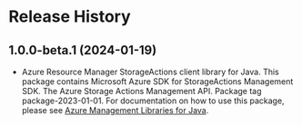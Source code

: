 # Release History

## 1.0.0-beta.1 (2024-01-19)

- Azure Resource Manager StorageActions client library for Java. This package contains Microsoft Azure SDK for StorageActions Management SDK. The Azure Storage Actions Management API. Package tag package-2023-01-01. For documentation on how to use this package, please see [Azure Management Libraries for Java](https://aka.ms/azsdk/java/mgmt).
